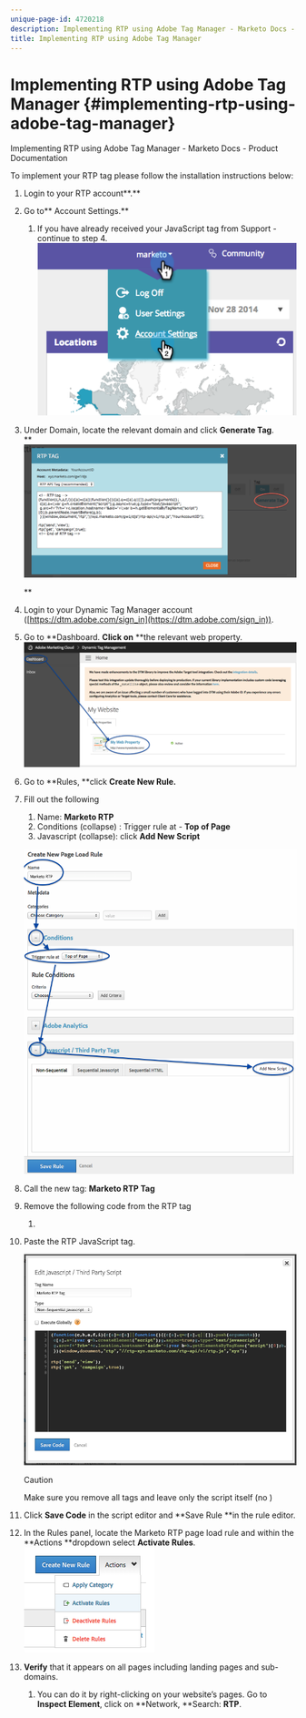 ```yaml
---
unique-page-id: 4720218
description: Implementing RTP using Adobe Tag Manager - Marketo Docs - Product Documentation
title: Implementing RTP using Adobe Tag Manager
---
```


# Implementing RTP using Adobe Tag Manager {#implementing-rtp-using-adobe-tag-manager}

Implementing RTP using Adobe Tag Manager - Marketo Docs - Product Documentation

To implement your RTP tag please follow the installation instructions below:

1. Login to your RTP account**.**
1. Go to** Account Settings.**

    1. If you have already received your JavaScript tag from Support - continue to step 4.  
       ![](assets/image2014-11-30-15-3a19-3a21-4.png)

1. Under Domain, locate the relevant domain and click **Generate Tag**.  
   ** ![](assets/image2014-11-30-15-3a20-3a17-4.png)

   **

1. Login to your Dynamic Tag Manager account ([https://dtm.adobe.com/sign_in](https://dtm.adobe.com/sign_in)).
1. Go to **Dashboard. **Click on** **the relevant web property.  
   ![](assets/image2014-12-3-17-3a58-3a17.png)  

1. Go to **Rules, **click **Create New Rule.**

1. Fill out the following

    1. Name: **Marketo RTP**
    1. Conditions (collapse) : Trigger rule at - **Top of Page**
    1. Javascript (collapse): click **Add New Script**

   ![](assets/image2014-12-3-17-3a59-3a40.png)

1. Call the new tag: **Marketo RTP Tag** 
1. Remove the following code from the RTP tag

    1. <script type='text/javascript'>
    1. </script>

1. Paste the RTP JavaScript tag.

   ![](assets/image2014-12-3-18-3a3-3a45.png)

   >[!CAUTION]
   >
   >Make sure you remove all tags and leave only the script itself (no <script type='text/javascript'> , </script> )

1. Click **Save Code** in the script editor and **Save Rule **in the rule editor.

1. In the Rules panel, locate the Marketo RTP page load rule and within the **Actions **dropdown select **Activate Rules**.  
   ![](assets/image2014-12-3-18-3a4-3a14.png)

1. **Verify** that it appears on all pages including landing pages and sub-domains.

    1. You can do it by right-clicking on your website’s pages. Go to **Inspect Element**, click on **Network, **Search: **RTP**.

